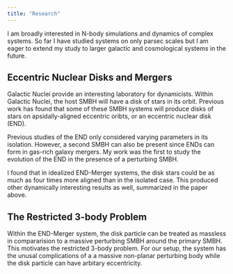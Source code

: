 ```yaml
---
title: "Research"
---
```

I am broadly interested in N-body simulations and dynamics of complex systems.  So far I have studied systems on only parsec scales but I am eager to extend my study to larger galactic and cosmological systems in the future.

## Eccentric Nuclear Disks and Mergers
Galactic Nuclei provide an interesting laboratory for dynamicists.  Within Galactic Nuclei, the host SMBH will have a disk of stars in its orbit.  Previous work has found that some of these SMBH systems will produce disks of stars on apsidally-aligned eccentric oribts, or an eccentric nuclear disk (END).

Previous studies of the END only considered varying parameters in its isolation.  However, a second SMBH can also be present since ENDs can form in gas-rich galaxy mergers.  My work was the first to study the evolution of the END in the presence of a perturbing SMBH.

I found that in idealized END-Merger systems, the disk stars could be as much as four times more aligned than in the isolated case.  This produced other dynamically interesting results as well, summarized in the paper above.

## The Restricted 3-body Problem
Within the END-Merger system, the disk particle can be treated as massless in compararision to a massive perturbing SMBH around the primary SMBH.  This motivates the restricted 3-body problem.  For our setup, the system has the unusal complications of a a massive non-planar perturbing body while the disk particle can have arbitary eccentricity. 

